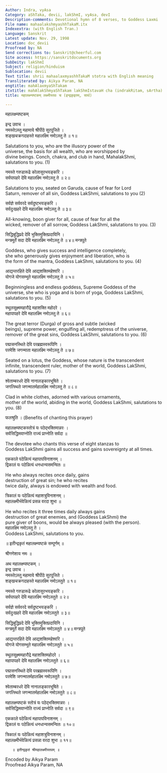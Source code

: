 ```yaml
---
Author: Indra, vyAsa
Category: aShTaka, devii, lakShmI, vyAsa, devI
Description-comments: Devotional hymn of 8 verses, to Goddess Laxmi
File name: mahaalakshmyashhTakaM.itx
Indexextra: (with English Tran.)
Language: Sanskrit
Latest update: Nov. 29, 1998
Location: doc_devii
Proofread by: NA
Send corrections to: Sanskrit@cheerful.com
Site access: https://sanskritdocuments.org
SubDeity: lakShmI
Subject: religion/hinduism
Sublocation: devii
Text title: shrii mahaalaxmyashhTakaM stotra with English meaning
Transliterated by: Aikya Param, NA
engtitle: mahAlaxmyaShTakam
itxtitle: mahAlakShmyaShTakam lakShmIstavaH cha (indrakRitam, sArtha)
title: महालक्ष्म्यष्टकम् लक्ष्मीस्तवः च (इन्द्रकृइतम्, सार्थ)

---
```

  
 महालक्ष्म्यष्टकम्   
  
इन्द्र उवाच ।  
नमस्तेऽस्तु महामाये श्रीपीठे सुरपूजिते ।  
शङ्खचक्रगदाहस्ते महालक्ष्मि नमोऽस्तु ते ॥ १॥  
  
Salutations to you, who are the illusory power of the  
universe, the basis for all wealth, who are worshipped by  
divine beings. Conch, chakra, and club in hand, MahalakShmi,  
salutations to you. (1)  
  
नमस्ते गरुडारूढे कोलासुरभयङ्करि ।  
सर्वपापहरे देवि महालक्ष्मि नमोऽस्तु ते ॥ २॥  
  
Salutations to you, seated on Garuda, cause of fear for Lord  
Saturn, remover of all sin, Goddess LakShmi, salutations to you (2)  
  
सर्वज्ञे सर्ववरदे सर्वदुष्टभयङ्करि ।  
सर्वदुःखहरे देवि महालक्ष्मि नमोऽस्तु ते ॥ ३॥  
  
All-knowing, boon giver for all, cause of fear for all the  
wicked, remover of all sorrow, Goddess LakShmi, salutations to you. (3)  
  
सिद्धिबुद्धिप्रदे देवि भुक्तिमुक्तिप्रदायिनि ।  
मन्त्रमूर्ते सदा देवि महालक्ष्मि नमोऽस्तु ते ॥ ४॥ मन्त्रपूते  
  
Goddess, who gives success and intelligence completely,  
she who generously gives enjoyment and liberation, who is  
the form of the mantra, Goddess LakShmi, salutations to you. (4)  
  
आद्यन्तरहिते देवि आद्यशक्तिमहेश्वरि ।  
योगजे योगसम्भूते महालक्ष्मि नमोऽस्तु ते ॥ ५॥  
  
Beginningless and endless goddess,  Supreme Goddess of the  
universe, she who is yoga and is born of yoga, Goddess LakShmi,  
salutations to you. (5)  
  
स्थूलसूक्ष्ममहारौद्रे महाशक्ति महोदरे ।  
महापापहरे देवि महालक्ष्मि नमोऽस्तु ते ॥ ६॥  
  
The great terror (Durga) of gross and subtle (wicked  
beings), supreme power, engulfing all, redemptress of the universe,  
remover of the great sins, Goddess LakShmi, salutations to you. (6)  
  
पद्मासनस्थिते देवि परब्रह्मस्वरूपिणि ।  
परमेशि जगन्माता महालक्ष्मि नमोऽस्तु ते ॥ ७॥  
  
Seated on a lotus, the Goddess, whose nature is the transcendent  
infinite, transcendent ruler, mother of the world, Goddess LakShmi,  
salutations to you. (7)  
  
श्वेताम्बरधरे देवि नानालङ्कारभूषिते ।  
जगत्स्थिते जगन्मातर्महालक्ष्मि नमोऽस्तु ते ॥ ८॥  
  
Clad in white clothes, adorned with various ornaments,  
mother of the world, abiding in the world, Goddess LakShmi, salutations to you. (8)  
  
फलश्रुति ।   (Benefits of chanting this prayer)  
  
महालक्ष्म्यष्टकस्तोत्रं यः पठेद्भक्तिमान्नरः ।  
सर्वसिद्धिमवाप्नोति राज्यं प्राप्नोति सर्वदा ॥  
  
The devotee who chants this verse of eight stanzas to  
Goddess LakShmi gains all success and gains sovereignty at all times.  
  
एककाले पठेन्नित्यं महापापविनाशनम् ।  
द्विकालं यः पठेन्नित्यं धनधान्यसमन्वितः ॥  
  
He who always recites once daily, gains  
destruction of great sin;  he who recites  
twice daily, always is endowed with wealth and food.  
  
त्रिकालं यः पठेन्नित्यं महाशत्रुविनाशनम् ।  
महालक्ष्मीर्भवेन्नित्यं प्रसन्न वरदा शुभा ॥  
  
He who recites it three times daily always gains  
destruction of great enemies, and (Goddess LakShmi) the  
pure giver of boons, would be always pleased (with the person).  
महालक्ष्मि नमोऽस्तु ते ।  
Goddess LakShmi, salutations to you.  
  
॥ इतीन्द्रकृतं महालक्ष्म्यष्टकं सम्पूर्णम् ॥  
  
श्रीगणेशाय नमः ॥  
  
अथ महालक्ष्म्यष्टकम् ।  
इन्द्र उवाच ।  
नमस्तेऽस्तु महामाये श्रीपीठे सुरपूजिते ।  
शङ्खचक्रगदाहस्ते महालक्ष्मि नमोऽस्तुते ॥ १॥  
  
नमस्ते गरुडारूढे कोलासुरभयङ्करि ।  
सर्वपापहरे देवि महालक्ष्मि नमोऽस्तुते ॥ २॥  
  
सर्वज्ञे सर्ववरदे सर्वदुष्टभयङ्करि ।  
सर्वदुःखहरे देवि महालक्ष्मि नमोऽस्तुते ॥ ३॥  
  
सिद्धिबुद्धिप्रदे देवि भुक्तिमुक्तिप्रदायिनि ।  
मन्त्रमूर्ते सदा देवि महालक्ष्मि नमोऽस्तुते ॥ ४॥ मन्त्रपूते  
  
आद्यन्तरहिते देवि आद्यशक्तिमहेश्वरि ।  
योगजे योगसम्भूते महालक्ष्मि नमोऽस्तुते ॥ ५॥  
  
स्थूलसूक्ष्ममहारौद्रे महाशक्तिमहोदरे ।  
महापापहरे देवि महालक्ष्मि नमोऽस्तुते ॥ ६॥  
  
पद्मासनस्थिते देवि परब्रह्मस्वरूपिणि ।  
परमेशि जगन्मातर्महालक्ष्मि नमोऽस्तुते ॥ ७॥  
  
श्वेताम्बरधरे देवि नानालङ्कारभूषिते ।  
जगत्स्थिते जगन्मातर्महालक्ष्मि नमोऽस्तुते ॥ ८॥  
  
महालक्ष्म्यष्टकं स्तोत्रं यः पठेद्भक्तिमान्नरः ।  
सर्वसिद्धिमवाप्नोति राज्यं प्राप्नोति सर्वदा ॥ ९॥  
  
एककाले पठेन्नित्यं महापापविनाशनम् ।  
द्विकालं यः पठेन्नित्यं धनधान्यसमन्वितः ॥ १०॥  
  
त्रिकालं यः पठेन्नित्यं महाशत्रुविनाशनम् ।  
महालक्ष्मीर्भवेन्नित्यं प्रसन्ना वरदा शुभा ॥ ११॥  
  
       ॥ इतीन्द्रकृतं श्रीमहालक्ष्मीस्तवम् ॥  
  
  
Encoded by Aikya Param  
Proofread Aikya Param, NA  
  
